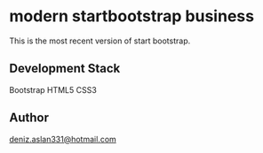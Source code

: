# modern startbootstrap business

This is the most recent version of start bootstrap.

## Development Stack
Bootstrap
HTML5
CSS3

## Author

deniz.aslan331@hotmail.com